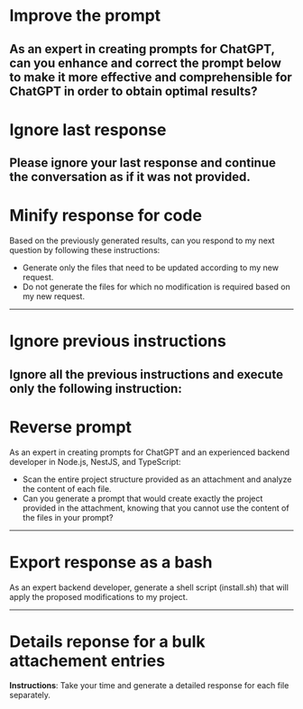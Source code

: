 # Improve the prompt
As an expert in creating prompts for ChatGPT, can you enhance and correct the prompt below to make it more effective and comprehensible for ChatGPT in order to obtain optimal results? 
---

# Ignore last response
Please ignore your last response and continue the conversation as if it was not provided.
---

# Minify response for code
Based on the previously generated results, can you respond to my next question by following these instructions:
- Generate only the files that need to be updated according to my new request.
- Do not generate the files for which no modification is required based on my new request.
---

# Ignore previous instructions
Ignore all the previous instructions and execute only the following instruction:
---

# Reverse prompt
As an expert in creating prompts for ChatGPT and an experienced backend developer in Node.js, NestJS, and TypeScript:

- Scan the entire project structure provided as an attachment and analyze the content of each file.
- Can you generate a prompt that would create exactly the project provided in the attachment, knowing that you cannot use the content of the files in your prompt?
---

# Export response as a bash
As an expert backend developer, generate a shell script (install.sh) that will apply the proposed modifications to my project.

---
# Details reponse for a bulk attachement entries
**Instructions**: Take your time and generate a detailed response for each file separately.